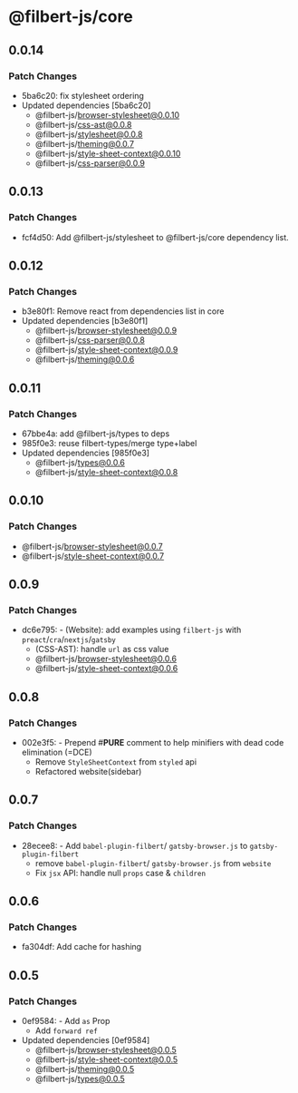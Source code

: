 # @filbert-js/core

## 0.0.14

### Patch Changes

- 5ba6c20: fix stylesheet ordering
- Updated dependencies [5ba6c20]
  - @filbert-js/browser-stylesheet@0.0.10
  - @filbert-js/css-ast@0.0.8
  - @filbert-js/stylesheet@0.0.8
  - @filbert-js/theming@0.0.7
  - @filbert-js/style-sheet-context@0.0.10
  - @filbert-js/css-parser@0.0.9

## 0.0.13

### Patch Changes

- fcf4d50: Add @filbert-js/stylesheet to @filbert-js/core dependency list.

## 0.0.12

### Patch Changes

- b3e80f1: Remove react from dependencies list in core
- Updated dependencies [b3e80f1]
  - @filbert-js/browser-stylesheet@0.0.9
  - @filbert-js/css-parser@0.0.8
  - @filbert-js/style-sheet-context@0.0.9
  - @filbert-js/theming@0.0.6

## 0.0.11

### Patch Changes

- 67bbe4a: add @filbert-js/types to deps
- 985f0e3: reuse filbert-types/merge type+label
- Updated dependencies [985f0e3]
  - @filbert-js/types@0.0.6
  - @filbert-js/style-sheet-context@0.0.8

## 0.0.10

### Patch Changes

- @filbert-js/browser-stylesheet@0.0.7
- @filbert-js/style-sheet-context@0.0.7

## 0.0.9

### Patch Changes

- dc6e795: - (Website): add examples using `filbert-js` with `preact`/`cra`/`nextjs`/`gatsby`
  - (CSS-AST): handle `url` as css value
  - @filbert-js/browser-stylesheet@0.0.6
  - @filbert-js/style-sheet-context@0.0.6

## 0.0.8

### Patch Changes

- 002e3f5: - Prepend #**PURE** comment to help minifiers with dead code elimination (=DCE)
  - Remove `StyleSheetContext` from `styled` api
  - Refactored website(sidebar)

## 0.0.7

### Patch Changes

- 28ecee8: - Add `babel-plugin-filbert`/ `gatsby-browser.js` to `gatsby-plugin-filbert`
  - remove `babel-plugin-filbert`/ `gatsby-browser.js` from `website`
  - Fix `jsx` API: handle null `props` case & `children`

## 0.0.6

### Patch Changes

- fa304df: Add cache for hashing

## 0.0.5

### Patch Changes

- 0ef9584: - Add `as` Prop
  - Add `forward ref`
- Updated dependencies [0ef9584]
  - @filbert-js/browser-stylesheet@0.0.5
  - @filbert-js/style-sheet-context@0.0.5
  - @filbert-js/theming@0.0.5
  - @filbert-js/types@0.0.5
